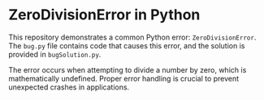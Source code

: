 # ZeroDivisionError in Python

This repository demonstrates a common Python error: `ZeroDivisionError`. The `bug.py` file contains code that causes this error, and the solution is provided in `bugSolution.py`.

The error occurs when attempting to divide a number by zero, which is mathematically undefined.  Proper error handling is crucial to prevent unexpected crashes in applications.